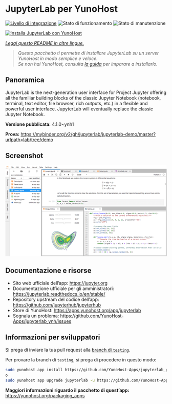 <!--
N.B.: Questo README è stato automaticamente generato da <https://github.com/YunoHost/apps/tree/master/tools/readme_generator>
NON DEVE essere modificato manualmente.
-->

# JupyterLab per YunoHost

[![Livello di integrazione](https://dash.yunohost.org/integration/jupyterlab.svg)](https://dash.yunohost.org/appci/app/jupyterlab) ![Stato di funzionamento](https://ci-apps.yunohost.org/ci/badges/jupyterlab.status.svg) ![Stato di manutenzione](https://ci-apps.yunohost.org/ci/badges/jupyterlab.maintain.svg)

[![Installa JupyterLab con YunoHost](https://install-app.yunohost.org/install-with-yunohost.svg)](https://install-app.yunohost.org/?app=jupyterlab)

*[Leggi questo README in altre lingue.](./ALL_README.md)*

> *Questo pacchetto ti permette di installare JupyterLab su un server YunoHost in modo semplice e veloce.*  
> *Se non hai YunoHost, consulta [la guida](https://yunohost.org/install) per imparare a installarlo.*

## Panoramica

JupyterLab is the next-generation user interface for Project Jupyter offering all the familiar building blocks of the classic Jupyter Notebook (notebook, terminal, text editor, file browser, rich outputs, etc.) in a flexible and powerful user interface. JupyterLab will eventually replace the classic Jupyter Notebook.


**Versione pubblicata:** 4.1.0~ynh1

**Prova:** <https://mybinder.org/v2/gh/jupyterlab/jupyterlab-demo/master?urlpath=lab/tree/demo>

## Screenshot

![Screenshot di JupyterLab](./doc/screenshots/jupyterlab.png)

## Documentazione e risorse

- Sito web ufficiale dell’app: <https://jupyter.org>
- Documentazione ufficiale per gli amministratori: <https://jupyterlab.readthedocs.io/en/stable/>
- Repository upstream del codice dell’app: <https://github.com/jupyterhub/jupyterhub>
- Store di YunoHost: <https://apps.yunohost.org/app/jupyterlab>
- Segnala un problema: <https://github.com/YunoHost-Apps/jupyterlab_ynh/issues>

## Informazioni per sviluppatori

Si prega di inviare la tua pull request alla [branch di `testing`](https://github.com/YunoHost-Apps/jupyterlab_ynh/tree/testing).

Per provare la branch di `testing`, si prega di procedere in questo modo:

```bash
sudo yunohost app install https://github.com/YunoHost-Apps/jupyterlab_ynh/tree/testing --debug
o
sudo yunohost app upgrade jupyterlab -u https://github.com/YunoHost-Apps/jupyterlab_ynh/tree/testing --debug
```

**Maggiori informazioni riguardo il pacchetto di quest’app:** <https://yunohost.org/packaging_apps>
